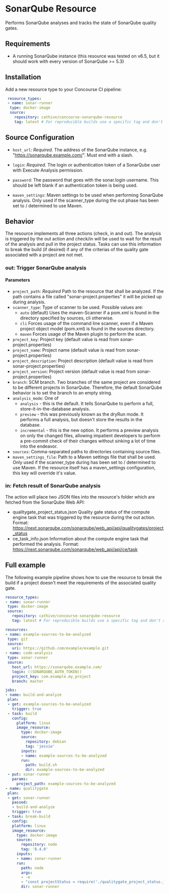 # SonarQube Resource

Performs SonarQube analyses and tracks the state of SonarQube quality gates.

## Requirements
* A running SonarQube instance (this resource was tested on v6.5, but it should
  work with every version of SonarQube >= 5.3)

## Installation
Add a new resource type to your Concourse CI pipeline:
```yaml
 resource_types:
 - name: sonar-runner
  type: docker-image
  source:
    repository: cathive/concourse-sonarqube-resource
    tag: latest # For reproducible builds use a specific tag and don't rely on "latest".
```

## Source Configuration

* `host_url`: *Required.* The address of the SonarQube instance,
  e.g. "https://sonarqube.example.com/". Must end with a slash.

* `login`: *Required.* The login or authentication token of a SonarQube user with Execute Analysis
  permission.

* `password`: The password that goes with the sonar.login username. This should be left blank if an
  authentication token is being used.

* `maven_settings`: Maven settings to be used when performing SonarQube analysis.
  Only used if the scanner_type during the out phase has been set to / determined to use
  Maven.

## Behavior

The resource implements all three actions (check, in and out).
The analysis is triggered by the out action and check/in will be used to wait for
the result of the analysis and pull in the project status. Tasks can use this
information to break the build (if desired) if any of the criterias of the
quality gate associated with a project are not met.

### out: Trigger SonarQube analysis

#### Parameters
* `project_path`: *Required* Path to the resource that shall be analyzed.
  If the path contains a file called "sonar-project.properties" it will be picked
  up during analysis.
* `scanner_type`: Type of scanner to be used. Possible values are:
  * `auto` (default) Uses the maven-Scanner if a pom.xml is found in the directory
    specified by sources, cli otherwise.
  * `cli` Forces usage of the command line scanner, even if a Maven project object
    model (pom.xml) is found in the sources directory.
  * `maven` Forces usage of the Maven plugin to perform the scan.
* `project_key`: Project key (default value is read from sonar-project.properties)
* `project_name`: Project name (default value is read from sonar-project.properties)
* `project_description`: Project description (default value is read from sonar-project.properties)
* `project_version`: Project version (default value is read from sonar-project.properties)
* `branch`: SCM branch. Two branches of the same project are considered to be different projects in SonarQube. Therefore, the default SonarQube behavior is to set the branch to an empty string.
* `analysis_mode`: One of
  * `analysis` - this is the default. It tells SonarQube to perform a full, store-it-in-the-database analysis.
  * `preview` - this was previously known as the dryRun mode. It performs a full analysis, but doesn't store the results in the database.
  * `incremental` - this is the new option. It performs a preview analysis on only the changed files, allowing impatient developers to perform a pre-commit check of their changes without sinking a lot of time into the endeavor.
* `sources`: Comma-separated paths to directories containing source files.
* `maven_settings_file`: Path to a Maven settings file that shall be used.
  Only used if the scanner_type during has been set to / determined to use Maven.
  If the resource itself has a maven_settings configuration, this key will override
  it's value.

### in: Fetch result of SonarQube analysis

The action will place two JSON files into the resource's folder which are fetched from
the SonarQube Web API:
* qualitygate_project_status.json
  Quality gate status of the compute engine task that was triggered by the resource
  during the out action.
  Format: https://next.sonarqube.com/sonarqube/web_api/api/qualitygates/project_status
* ce_task_info.json
  Information about the compute engine task that performed the analysis.
  Format: https://next.sonarqube.com/sonarqube/web_api/api/ce/task

## Full example

The following example pipeline shows how to use the resource to break the build if
a project doesn't meet the requirements of the associated quality gate.

 ```yaml
resource_types:
- name: sonar-runner
  type: docker-image
  source:
    repository: cathive/concourse-sonarqube-resource
    tag: latest # For reproducible builds use a specific tag and don't rely on "latest".

resources:
- name: example-sources-to-be-analyzed
  type: git
  source:
    uri: https://github.com/example/example.git
- name: code-analysis
  type: sonar-runner
  source:
    host_url: https://sonarqube.example.com/
    login: ((SONARQUBE_AUTH_TOKEN))
    project_key: com.example.my_project
    branch: master

jobs:
- name: build-and-analyze
  plan:
  - get: example-sources-to-be-analyzed
    trigger: true
  - task: build
    config:
      platform: linux
      image_resource:
        type: docker-image
        source:
          repository: debian
          tag: 'jessie'
        inputs:
        - name: example-sources-to-be-analyzed
        run:
          path: build.sh
          dir: example-sources-to-be-analyzed
  - put: sonar-runner
    params:
      project_path: example-sources-to-be-analyzed
- name: qualitygate
  plan:
  - get: sonar-runner
    passed:
    - build-and-analyze
    trigger: true
  - task: break-build
    config:
    platform: linux
    image_resource:
      type: docker-image
      source:
        repository: node
        tag: '8.4.0'
      inputs:
      - name: sonar-runner
      run:
        path: node
        args:
        - -e
        - "const projectStatus = require('./qualitygate_project_status.json'); if (projectStatus.status !== 'OK') { console.error('Quality gate goals missed. :-('); process.exit(1); }"
        dir: sonar-runner
```